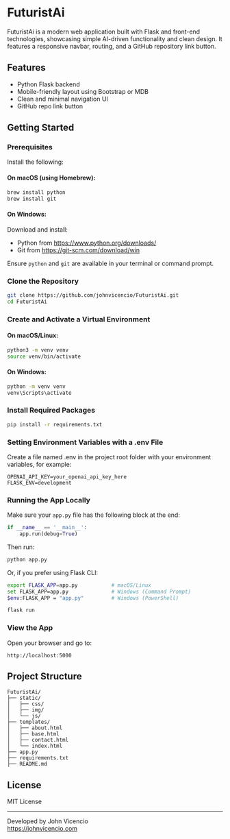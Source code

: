# FuturistAi

FuturistAi is a modern web application built with Flask and front-end technologies, showcasing simple AI-driven functionality and clean design. It features a responsive navbar, routing, and a GitHub repository link button.

## Features

- Python Flask backend  
- Mobile-friendly layout using Bootstrap or MDB  
- Clean and minimal navigation UI  
- GitHub repo link button  

## Getting Started

### Prerequisites

Install the following:

#### On macOS (using Homebrew):

```bash
brew install python
brew install git
```

#### On Windows:

Download and install:

- Python from https://www.python.org/downloads/
- Git from https://git-scm.com/download/win

Ensure `python` and `git` are available in your terminal or command prompt.

### Clone the Repository

```bash
git clone https://github.com/johnvicencio/FuturistAi.git
cd FuturistAi
```

### Create and Activate a Virtual Environment

#### On macOS/Linux:

```bash
python3 -m venv venv
source venv/bin/activate
```

#### On Windows:

```bash
python -m venv venv
venv\Scripts\activate
```

### Install Required Packages

```bash
pip install -r requirements.txt
```

### Setting Environment Variables with a .env File

Create a file named .env in the project root folder with your environment variables, for example:

```.env
OPENAI_API_KEY=your_openai_api_key_here
FLASK_ENV=development
```

### Running the App Locally

Make sure your `app.py` file has the following block at the end:

```python
if __name__ == '__main__':
    app.run(debug=True)
```

Then run:

```bash
python app.py
```

Or, if you prefer using Flask CLI:

```bash
export FLASK_APP=app.py           # macOS/Linux
set FLASK_APP=app.py              # Windows (Command Prompt)
$env:FLASK_APP = "app.py"         # Windows (PowerShell)

flask run
```

### View the App

Open your browser and go to:

```
http://localhost:5000
```

## Project Structure

```
FuturistAi/
├── static/
│   ├── css/
│   ├── img/
│   └── js/
├── templates/
│   ├── about.html
│   ├── base.html
│   ├── contact.html
│   └── index.html
├── app.py
├── requirements.txt
├── README.md
```

## License

MIT License

---

Developed by John Vicencio  
https://johnvicencio.com